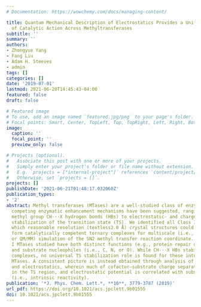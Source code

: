 ```yaml
---
# Documentation: https://wowchemy.com/docs/managing-content/

title: Quantum Mechanical Description of Electrostatics Provides a Unified Picture
  of Catalytic Action Across Methyltransferases
subtitle: ''
summary: ''
authors:
- Zhongyue Yang
- Fang Liu
- Adam H. Steeves
- admin
tags: []
categories: []
date: '2019-07-01'
lastmod: 2021-06-20T14:45:43-04:00
featured: false
draft: false

# Featured image
# To use, add an image named `featured.jpg/png` to your page's folder.
# Focal points: Smart, Center, TopLeft, Top, TopRight, Left, Right, BottomLeft, Bottom, BottomRight.
image:
  caption: ''
  focal_point: ''
  preview_only: false

# Projects (optional).
#   Associate this post with one or more of your projects.
#   Simply enter your project's folder or file name without extension.
#   E.g. `projects = ["internal-project"]` references `content/project/deep-learning/index.md`.
#   Otherwise, set `projects = []`.
projects: []
publishDate: '2021-06-21T01:48:17.032060Z'
publication_types:
- '2'
abstract: Methyl transferases (MTases) are a well-studied class of enzymes for which
  competing enzymatic enhancement mechanisms have been suggested, ranging from structural
  methyl group CH···X hydrogen bonds (HBs) to electrostatic- and charge-transfer-driven
  stabilization of the transition state (TS). We identified all Class I MTases for
  which reasonable resolution (textless2.0 Å) crystal structures could be used to
  form catalytically competent ternary complexes for multiscale (i.e., quantum-mechanical/molecular-mechanical
  or QM/MM) simulation of the SN2 methyl transfer reaction coordinate. The four Class
  I MTases studied have both distinct functions (e.g., protein repair or biosynthesis)
  and substrate nucleophiles (i.e., C, N, or O). While CH···X HBs stabilize all reactant
  complexes, no universal TS stabilization role is found for these interactions in
  MTases. A consistent picture is instead obtained through analysis of charge transfer
  and electrostatics, wherein much of cofactor–substrate charge separation is maintained
  in the TS region, and electrostatic potential is correlated with substrate nucleophilicity
  (i.e., intrinsic reactivity).
publication: '*J. Phys. Chem. Lett.*, **10**, 3779-3787 (2019)'
url_pdf: https://doi.org/10.1021/acs.jpclett.9b01555
doi: 10.1021/acs.jpclett.9b01555
---
```

